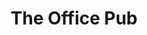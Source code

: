---
layout: info
type: Standard
title: The Office Pub
section: Bars & Bistros
logo: placeholder
ratings: $$
phone: "27716"
email:
address:
description: Located in town near the TVL building. Has some of the best steaks in town, truly delicious.
---